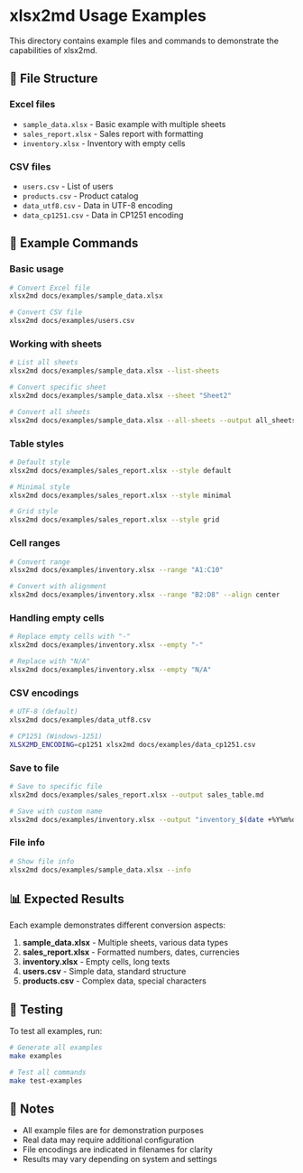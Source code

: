 # xlsx2md Usage Examples

This directory contains example files and commands to demonstrate the capabilities of xlsx2md.

## 📁 File Structure

### Excel files
- `sample_data.xlsx` - Basic example with multiple sheets
- `sales_report.xlsx` - Sales report with formatting
- `inventory.xlsx` - Inventory with empty cells

### CSV files
- `users.csv` - List of users
- `products.csv` - Product catalog
- `data_utf8.csv` - Data in UTF-8 encoding
- `data_cp1251.csv` - Data in CP1251 encoding

## 🚀 Example Commands

### Basic usage
```bash
# Convert Excel file
xlsx2md docs/examples/sample_data.xlsx

# Convert CSV file
xlsx2md docs/examples/users.csv
```

### Working with sheets
```bash
# List all sheets
xlsx2md docs/examples/sample_data.xlsx --list-sheets

# Convert specific sheet
xlsx2md docs/examples/sample_data.xlsx --sheet "Sheet2"

# Convert all sheets
xlsx2md docs/examples/sample_data.xlsx --all-sheets --output all_sheets.md
```

### Table styles
```bash
# Default style
xlsx2md docs/examples/sales_report.xlsx --style default

# Minimal style
xlsx2md docs/examples/sales_report.xlsx --style minimal

# Grid style
xlsx2md docs/examples/sales_report.xlsx --style grid
```

### Cell ranges
```bash
# Convert range
xlsx2md docs/examples/inventory.xlsx --range "A1:C10"

# Convert with alignment
xlsx2md docs/examples/inventory.xlsx --range "B2:D8" --align center
```

### Handling empty cells
```bash
# Replace empty cells with "-"
xlsx2md docs/examples/inventory.xlsx --empty "-"

# Replace with "N/A"
xlsx2md docs/examples/inventory.xlsx --empty "N/A"
```

### CSV encodings
```bash
# UTF-8 (default)
xlsx2md docs/examples/data_utf8.csv

# CP1251 (Windows-1251)
XLSX2MD_ENCODING=cp1251 xlsx2md docs/examples/data_cp1251.csv
```

### Save to file
```bash
# Save to specific file
xlsx2md docs/examples/sales_report.xlsx --output sales_table.md

# Save with custom name
xlsx2md docs/examples/inventory.xlsx --output "inventory_$(date +%Y%m%d).md"
```

### File info
```bash
# Show file info
xlsx2md docs/examples/sample_data.xlsx --info
```

## 📊 Expected Results

Each example demonstrates different conversion aspects:

1. **sample_data.xlsx** - Multiple sheets, various data types
2. **sales_report.xlsx** - Formatted numbers, dates, currencies
3. **inventory.xlsx** - Empty cells, long texts
4. **users.csv** - Simple data, standard structure
5. **products.csv** - Complex data, special characters

## 🔧 Testing

To test all examples, run:

```bash
# Generate all examples
make examples

# Test all commands
make test-examples
```

## 📝 Notes

- All example files are for demonstration purposes
- Real data may require additional configuration
- File encodings are indicated in filenames for clarity
- Results may vary depending on system and settings
